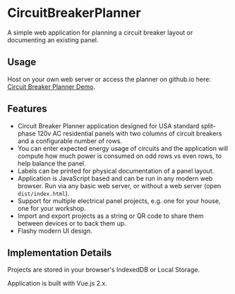 # CircuitBreakerPlanner
A simple web application for planning a circuit breaker layout or documenting an existing panel.

## Usage

Host on your own web server or access the planner on github.io here: [Circuit Breaker Planner Demo](https://bp2008.github.io/CircuitBreakerPlanner/CircuitBreakerPlanner/dist/index.html).

## Features

* Circuit Breaker Planner application designed for USA standard split-phase 120v AC residential panels with two columns of circuit breakers and a configurable number of rows.
* You can enter expected energy usage of circuits and the application will compute how much power is consumed on odd rows vs even rows, to help balance the panel.
* Labels can be printed for physical documentation of a panel layout.
* Application is JavaScript based and can be run in any modern web browser.  Run via any basic web server, or without a web server (open `dist/index.html`).
* Support for multiple electrical panel projects, e.g. one for your house, one for your workshop.
* Import and export projects as a string or QR code to share them between devices or to back them up.
* Flashy modern UI design.

## Implementation Details

Projects are stored in your browser's IndexedDB or Local Storage.

Application is built with Vue.js 2.x.
